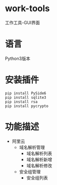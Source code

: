 # work-tools

工作工具-GUI界面

# 语言

Python3版本

# 安装插件

```shell
pip install PySide6
pip install sqlite3
pip install rsa
pip install pycrypto
```

# 功能描述
- 阿里云
  - 域名解析管理
      - 域名解析列表
      - 域名解析新增
      - 域名解析修改
  - 安全组管理
      - 安全组列表